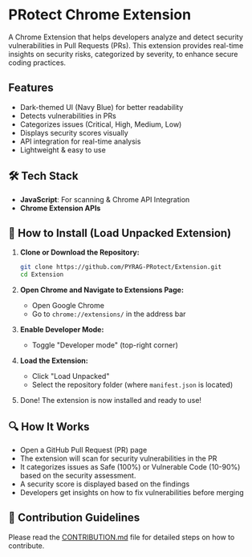 # PRotect Chrome Extension

A Chrome Extension that helps developers analyze and detect security vulnerabilities in Pull Requests (PRs). This extension provides real-time insights on security risks, categorized by severity, to enhance secure coding practices.

##  Features
-  Dark-themed UI (Navy Blue) for better readability
-  Detects vulnerabilities in PRs
-  Categorizes issues (Critical, High, Medium, Low)
-  Displays security scores visually
-  API integration for real-time analysis
-  Lightweight & easy to use

## 🛠️ Tech Stack
- **JavaScript**: For scanning & Chrome API Integration
- **Chrome Extension APIs**

## 🚀 How to Install (Load Unpacked Extension)
1. **Clone or Download the Repository:**
   ```bash
   git clone https://github.com/PYRAG-PRotect/Extension.git
   cd Extension
   ```
2. **Open Chrome and Navigate to Extensions Page:**
   - Open Google Chrome
   - Go to `chrome://extensions/` in the address bar

3. **Enable Developer Mode:**
   - Toggle "Developer mode" (top-right corner)

4. **Load the Extension:**
   - Click "Load Unpacked"
   - Select the repository folder (where `manifest.json` is located)

5. Done! The extension is now installed and ready to use!

## 🔍 How It Works
- Open a GitHub Pull Request (PR) page
- The extension will scan for security vulnerabilities in the PR
- It categorizes issues as Safe (100%) or Vulnerable Code (10-90%) based on the security assessment.
- A security score is displayed based on the findings
- Developers get insights on how to fix vulnerabilities before merging

## 📖 Contribution Guidelines
Please read the [CONTRIBUTION.md](https://github.com/PYRAG-PRotect/Extension_v_2/blob/main/CONTRIBUTION.md) file for detailed steps on how to contribute.

